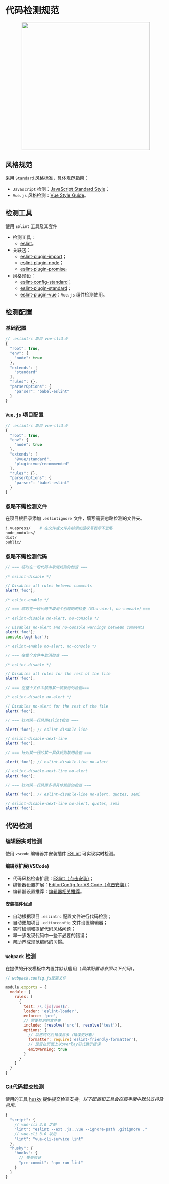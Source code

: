 # 代码检测规范

<div align="center"><img src="/images/frontend/eslint.png" width="400"></div>

## 风格规范

采用 `Standard` 风格标准，具体规范指南：

- `Javascript` 检测：[JavaScript Standard Style](https://standardjs.com/)；
- `Vue.js` 风格检测：[Vue Style Guide](https://vuejs.github.io/eslint-plugin-vue/rules/)。

## 检测工具

使用 `ESlint` 工具及其套件

- 检测工具：
  - [eslint](https://www.npmjs.com/package/eslint)。
- 关联包：
  - [eslint-plugin-import](https://www.npmjs.com/package/eslint-plugin-import)；
  - [eslint-plugin-node](https://www.npmjs.com/package/eslint-plugin-node)；
  - [eslint-plugin-promise](https://www.npmjs.com/package/eslint-plugin-promise)。
- 风格预设：
  - [eslint-config-standard](https://www.npmjs.com/package/eslint-config-standard)；
  - [eslint-plugin-standard](https://www.npmjs.com/package/eslint-plugin-standard)；
  - [eslint-plugin-vue](https://vuejs.github.io/eslint-plugin-vue/user-guide/)：`Vue.js` 组件检测使用。

## 检测配置

### 基础配置

```js
// .eslintrc 取自 vue-cli3.0
{
  "root": true,
  "env": {
    "node": true
  },
  "extends": [
    "standard"
  ],
  "rules": {},
  "parserOptions": {
    "parser": "babel-eslint"
  }
}
```

### `Vue.js` 项目配置

```js
// .eslintrc 取自 vue-cli3.0
{
  "root": true,
  "env": {
    "node": true
  },
  "extends": [
    "@vue/standard",
    "plugin:vue/recommended"
  ],
  "rules": {},
  "parserOptions": {
    "parser": "babel-eslint"
  }
}
```

### 忽略不需检测文件

在项目根目录添加 `.eslintignore` 文件，填写需要忽略检测的文件夹。

```bash {1}
!.vuepress/    # 在文件或文件夹前添加感叹号表示不忽略
node_modules/
dist/
public/
```

### 忽略不需检测代码

```js
// === 临时在一段代码中取消规则的检查 ===

/* eslint-disable */

// Disables all rules between comments
alert('foo');

/* eslint-enable */

// === 临时在一段代码中取消个别规则的检查（如no-alert, no-console）===

/* eslint-disable no-alert, no-console */

// Disables no-alert and no-console warnings between comments
alert('foo');
console.log('bar');

/* eslint-enable no-alert, no-console */

// === 在整个文件中取消检查 ===

/* eslint-disable */

// Disables all rules for the rest of the file
alert('foo');

// === 在整个文件中禁用某一项规则的检查===

/* eslint-disable no-alert */

// Disables no-alert for the rest of the file
alert('foo');

// === 针对某一行禁用eslint检查 ===

alert('foo'); // eslint-disable-line

// eslint-disable-next-line
alert('foo');

// === 针对某一行的某一具体规则禁用检查 ===

alert('foo'); // eslint-disable-line no-alert

// eslint-disable-next-line no-alert
alert('foo');

// === 针对某一行禁用多项具体规则的检查 ===

alert('foo'); // eslint-disable-line no-alert, quotes, semi

// eslint-disable-next-line no-alert, quotes, semi
alert('foo');
```


## 代码检测

### 编辑器实时检测

使用 `vscode` 编辑器并安装插件 [ESLint](/frontend/standard/editor.html#eslint) 可实现实时检测。

#### 编辑器扩展(VSCode)

- 代码风格检查扩展：[ESlint（点击安装）](vscode:extension/dbaeumer.vscode-eslint)；
- 编辑器设置扩展：[EditorConfig for VS Code（点击安装）](vscode:extension/EditorConfig.EditorConfig)；
- 编辑器设置推荐：[编辑器相关推荐](/frontend/standard/editor.html)。

#### 安装插件优点

- 自动根据项目 `.eslintrc` 配置文件进行代码检测；
- 自动更加项目 `.editorconfig` 文件设置编辑器；
- 实时检测和提醒代码风格问题；
- 早一步发现代码中一些不必要的错误；
- 帮助养成规范编码的习惯。

### `Webpack` 检测

在提供的开发模板中内置并默认启用（*具体配置请参照以下代码*）。

```js
// webpack.config.js配置文件

module.exports = {
  module: {
    rules: [
      {
        test: /\.(js|vue)$/,
        loader: 'eslint-loader',
        enforce: 'pre',
        // 需要检测的文件夹
        include: [resolve('src'), resolve('test')],
        options: {
          // 以格式化后错误显示（错误更好看）
          formatter: require('eslint-friendly-formatter'),
          // 是否在页面上以overlay形式展示错误
          emitWarning: true
        }
      }
    ]
  }
}
```

### Git代码提交检测

使用的工具 [husky](https://www.npmjs.com/package/husky) 提供提交检查支持。*以下配置和工具会在脚手架中默认支持及启用。*

```js
{
  "script": {
    // vue-cli 3.0 之前
    "lint": "eslint --ext .js,.vue --ignore-path .gitignore ."
    // vue-cli 3.0 以后
    "lint": "vue-cli-service lint"
  },
  "husky": {
    "hooks": {
      // 提交验证
      "pre-commit": "npm run lint"
    }
  }
}
```
